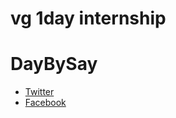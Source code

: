 vg 1day internship
=====

# DayBySay
* [Twitter](https://twitter.com/DayBySay)
* [Facebook](https://www.facebook.com/takayuki.say)
